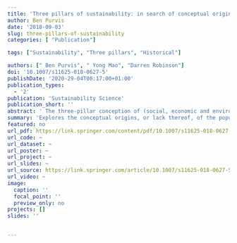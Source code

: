 ```yaml
---
title: 'Three pillars of sustainability: in search of conceptual origins'
author: Ben Purvis
date: '2018-09-03'
slug: three-pillars-of-sustainability
categories: [ "Publication"]

tags: ["Sustainability", "Three pillars", "Historical"]

authors: [" Ben Purvis", " Yong Mao", "Darren Robinson"]
doi: '10.1007/s11625-018-0627-5'
publishDate: '2020-29-04T00:17:00+01:00'
publication_types:
  - '2'
publication: 'Sustainability Science'
publication_short: ''
abstract: ' The three-pillar conception of (social, economic and environmental) sustainability, commonly represented by three intersecting circles with overall sustainability at the centre, has become ubiquitous. With a view of identifying the genesis and theoretical foundations of this conception, this paper reviews and discusses relevant historical sustainability literature. From this we find that there is no single point of origin of this three-pillar conception, but rather a gradual emergence from various critiques in the early academic literature of the economic status quo from both social and ecological perspectives on the one hand, and the quest to reconcile economic growth as a solution to social and ecological problems on the part of the United Nations on the other. The popular three circles diagram appears to have been first presented by Barbier (1987), albeit purposed towards developing nations with foci which differ from modern interpretations. The conceptualisation of three pillars seems to predate this, however. Nowhere have we found a theoretically rigorous description of the three pillars. This is thought to be in part due to the nature of the sustainability discourse arising from broadly different schools of thought historically. The absence of such a theoretically solid conception frustrates approaches towards a theoretically rigorous operationalisation of ‘sustainability’.'
summary: 'Explores the conceptual origins, or lack thereof, of the popular three pillars paradigm.'
featured: no
url_pdf: https://link.springer.com/content/pdf/10.1007/s11625-018-0627-5.pdf
url_code: ~
url_dataset: ~
url_poster: ~
url_project: ~
url_slides: ~
url_source: https://link.springer.com/article/10.1007/s11625-018-0627-5
url_video: ~
image:
  caption: ''
  focal_point: ''
  preview_only: no
projects: []
slides: ''


---
```

